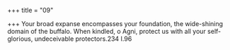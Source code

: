 +++
title = "09"

+++
Your broad expanse encompasses your foundation, the wide-shining  domain of the buffalo.
When kindled, o Agni, protect us with all your self-glorious,
undeceivable protectors.234 I.96